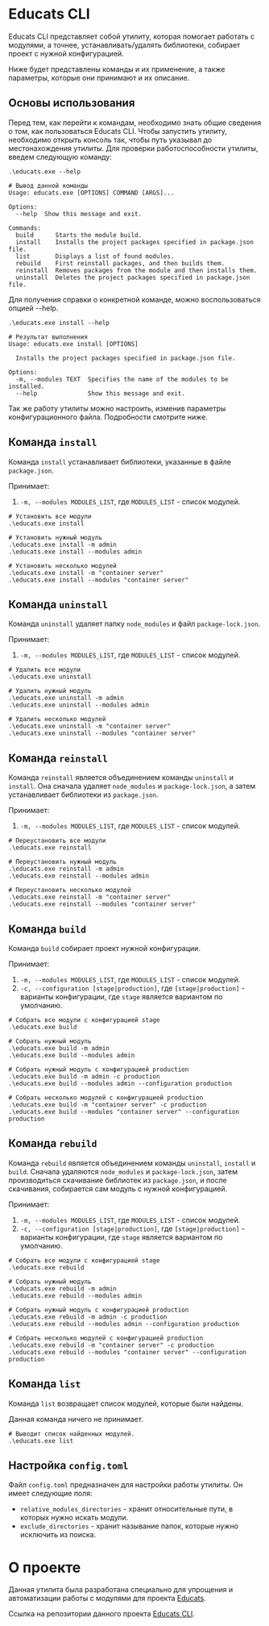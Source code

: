 # Educats CLI

Educats CLI представляет собой утилиту, которая помогает работать с модулями, 
а точнее, устанавливать/удалять библиотеки, 
собирает проект с нужной конфигурацией.

Ниже будет представлены команды и их применение, а также параметры, 
которые они принимают и их описание.

## Основы использования

Перед тем, как перейти к командам, необходимо знать общие сведения о том, 
как пользоваться Educats CLI. Чтобы запустить утилиту, необходимо открыть 
консоль так, чтобы путь указывал до местонахождения утилиты. Для проверки 
работоспособности утилиты, введем следующую команду:

```shell
.\educats.exe --help

# Вывод данной команды
Usage: educats.exe [OPTIONS] COMMAND [ARGS]...

Options:
  --help  Show this message and exit.

Commands:
  build      Starts the module build.
  install    Installs the project packages specified in package.json file.
  list       Displays a list of found modules.
  rebuild    First reinstall packages, and then builds them.
  reinstall  Removes packages from the module and then installs them.
  uninstall  Deletes the project packages specified in package.json file.
```

Для получения справки о конкретной команде, можно воспользоваться опцией --help.

```shell
.\educats.exe install --help

# Результат выполнения
Usage: educats.exe install [OPTIONS]

  Installs the project packages specified in package.json file.

Options:
  -m, --modules TEXT  Specifies the name of the modules to be installed.
  --help              Show this message and exit.

```

Так же работу утилиты можно настроить, изменив параметры конфигурационного файла. 
Подробности смотрите ниже.

## Команда ```install```

Команда ```install``` устанавливает библиотеки, указанные в файле ```package.json```.

Принимает:
1. ```-m, --modules MODULES_LIST```, где ```MODULES_LIST``` - список модулей.

```shell
# Установить все модули
.\educats.exe install

# Установить нужный модуль
.\educats.exe install -m admin
.\educats.exe install --modules admin

# Установить несколько модулей
.\educats.exe install -m "container server"
.\educats.exe install --modules "container server"
```

## Команда ```uninstall```

Команда ```uninstall``` удаляет папку ```node_modules``` и файл ```package-lock.json```.

Принимает:
1. ```-m, --modules MODULES_LIST```, где ```MODULES_LIST``` - список модулей.

```shell
# Удалить все модули
.\educats.exe uninstall

# Удалить нужный модуль
.\educats.exe uninstall -m admin
.\educats.exe uninstall --modules admin

# Удалить несколько модулей
.\educats.exe uninstall -m "container server"
.\educats.exe uninstall --modules "container server"
```

## Команда ```reinstall```

Команда ```reinstall``` является объединением команды ```uninstall``` и ```install```. 
Она сначала удаляет ```node_modules``` и ```package-lock.json```, а затем устанавливает 
библиотеки из ```package.json```. 

Принимает:
1. ```-m, --modules MODULES_LIST```, где ```MODULES_LIST``` - список модулей.

```shell
# Переустановить все модули
.\educats.exe reinstall

# Переустановить нужный модуль
.\educats.exe reinstall -m admin
.\educats.exe reinstall --modules admin

# Переустановить несколько модулей
.\educats.exe reinstall -m "container server"
.\educats.exe reinstall --modules "container server"
```

## Команда ```build```

Команда ```build``` собирает проект нужной конфигурации.

Принимает:
1. ```-m, --modules MODULES_LIST```, где ```MODULES_LIST``` - список модулей.
2. ```-c, --configuration [stage|production]```, где ```[stage|production]``` - варианты 
конфигурации, где ```stage``` является вариантом по умолчанию.

```shell
# Собрать все модули с конфигурацией stage
.\educats.exe build

# Собрать нужный модуль
.\educats.exe build -m admin
.\educats.exe build --modules admin

# Собрать нужный модуль с конфигурацией production
.\educats.exe build -m admin -c production
.\educats.exe build --modules admin --configuration production

# Собрать несколько модулей с конфигурацией production
.\educats.exe build -m "container server" -c production
.\educats.exe build --modules "container server" --configuration production
```

## Команда ```rebuild```

Команда ```rebuild``` является объединением команды ```uninstall```, ```install``` и 
```build```. Сначала удаляются ```node_modules``` и ```package-lock.json```, 
затем производиться скачивание библиотек из ```package.json```, и после 
скачивания, собирается сам модуль с нужной конфигурацией.

Принимает:
1. ```-m, --modules MODULES_LIST```, где ```MODULES_LIST``` - список модулей.
2. ```-c, --configuration [stage|production]```, где ```[stage|production]``` - варианты 
конфигурации, где ```stage``` является вариантом по умолчанию.

```shell
# Собрать все модули с конфигурацией stage
.\educats.exe rebuild

# Собрать нужный модуль
.\educats.exe rebuild -m admin
.\educats.exe rebuild --modules admin

# Собрать нужный модуль с конфигурацией production
.\educats.exe rebuild -m admin -c production
.\educats.exe rebuild --modules admin --configuration production

# Собрать несколько модулей с конфигурацией production
.\educats.exe rebuild -m "container server" -c production
.\educats.exe rebuild --modules "container server" --configuration production
```

## Команда ```list```

Команда ```list``` возвращает список модулей, которые были найдены.

Данная команда ничего не принимает.

```shell
# Выводит список найденных модулей.
.\educats.exe list
```

## Настройка ```config.toml```

Файл ```config.toml``` предназначен для настройки работы утилиты. Он имеет следующие поля:

* ```relative_modules_directories``` - хранит относительные пути, в которых нужно 
искать модули.
* ```exclude_directories``` - хранит называние папок, которые нужно исключить из поиска.

# О проекте

Данная утилита была разработана специально для упрощения и автоматизации работы с 
модулями для проекта [Educats](https://github.com/hawkrai/CATSdesigner). 

Ссылка на репозитории данного проекта [Educats CLI](https://github.com/notsecret32/educats-cli).